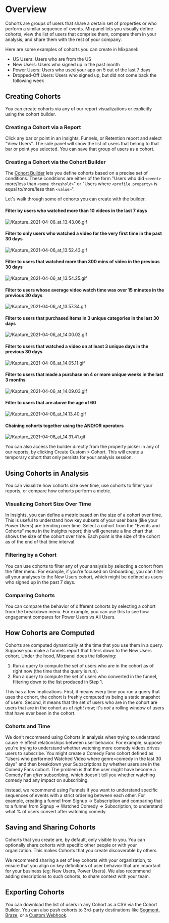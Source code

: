 # Overview

Cohorts are groups of users that share a certain set of properties or who perform a similar sequence of events. Mixpanel lets you visually define cohorts, view the list of users that comprise them, compare them in your analysis, and share them with the rest of your company.

Here are some examples of cohorts you can create in Mixpanel:
* US Users: Users who are from the US
* New Users: Users who signed up in the past month
* Power Users: Users who used your app on 5 out of the last 7 days
* Dropped-Off Users: Users who signed up, but did not come back the following week

## Creating Cohorts

You can create cohorts via any of our report visualizations or explicitly using the cohort builder. 

### Creating a Cohort via a Report
Click any bar or point in an Insights, Funnels, or Retention report and select "View Users". The side panel will show the list of users that belong to that bar or point you selected. You can save that group of users as a cohort.

### Creating a Cohort via the Cohort Builder
The [Cohort Builder](https://mixpanel.com/report/users) lets you define cohorts based on a precise set of conditions. These conditions are either of the form "Users who did `<event>` more/less than `<some threshold>`" or "Users where `<profile property>` is equal to/more/less than `<value>`".
 
Let's walk through some of cohorts you can create with the builder.

#### Filter by users who watched more than 10 videos in the last 7 days
![/Kapture_2021-04-06_at_13.43.06.gif](/Kapture_2021-04-06_at_13.43.06.gif)

#### Filter to only users who watched a video for the very first time in the past 30 days
![/Kapture_2021-04-06_at_13.52.43.gif](/Kapture_2021-04-06_at_13.52.43.gif)

#### Filter to users that watched more than 300 mins of video in the previous 30 days
![/Kapture_2021-04-06_at_13.54.25.gif](/Kapture_2021-04-06_at_13.54.25.gif)

#### Filter to users whose average video watch time was over 15 minutes in the previous 30 days
![/Kapture_2021-04-06_at_13.57.34.gif](/Kapture_2021-04-06_at_13.57.34.gif)

#### Filter to users that purchased items in 3 unique categories in the last 30 days
![/Kapture_2021-04-06_at_14.00.02.gif](/Kapture_2021-04-06_at_14.00.02.gif)

#### Filter to users that watched a video on at least 3 unique days in the previous 30 days
![/Kapture_2021-04-06_at_14.05.11.gif](/Kapture_2021-04-06_at_14.05.11.gif)

#### Filter to users that made a purchase on 4 or more unique weeks in the last 3 months
![/Kapture_2021-04-06_at_14.09.03.gif](/Kapture_2021-04-06_at_14.09.03.gif)
  
#### Filter to users that are above the age of 60
![/Kapture_2021-04-06_at_14.13.40.gif](/Kapture_2021-04-06_at_14.13.40.gif)

#### Chaining cohorts together using the AND/OR operators
![/Kapture_2021-04-06_at_14.31.41.gif](/Kapture_2021-04-06_at_14.31.41.gif)

You can also access the builder directly from the property picker in any of our reports, by clicking Create Custom > Cohort. This will create a temporary cohort that only persists for your analysis session.


## Using Cohorts in Analysis
You can visualize how cohorts size over time, use cohorts to filter your reports, or compare how cohorts perform a metric.

### Visualizing Cohort Size Over Time

In Insights, you can define a metric based on the size of a cohort over time. This is useful to understand how key subsets of your user base (like your Power Users) are trending over time. Select a cohort from the "Events and Cohorts" menu in the Insights report; this will generate a line chart that shows the size of the cohort over time. Each point is the size of the cohort as of the end of that time interval.

### Filtering by a Cohort

You can use cohorts to filter any of your analysis by selecting a cohort from the filter menu. For example, if you're focused on Onboarding, you can filter all your analyses to the New Users cohort, which might be defined as users who signed up in the past 7 days.

### Comparing Cohorts

You can compare the behavior of different cohorts by selecting a cohort from the breakdown menu. For example, you can use this to see how engagement compares for Power Users vs All Users.


## How Cohorts are Computed

Cohorts are computed dynamically at the time that you use them in a query. Suppose you make a funnels report that filters down to the New Users cohort. Under the hood, Mixpanel does the following:
1. Run a query to compute the set of users who are in the cohort as of right now (the time that the query is run).
2. Run a query to compute the set of users who converted in the funnel, filtering down to the list produced in Step 1.

This has a few implications. First, it means every time you run a query that uses the cohort, the cohort is freshly computed vs being a static snapshot of users. Second, it means that the set of users who are in the cohort are users that are in the cohort as of _right now_; it's _not_ a rolling window of users that have ever been in the cohort.

### Cohorts and Time
We don't recommend using Cohorts in analysis when trying to understand cause -> effect relationships between user behavior. For example, suppose you're trying to understand whether watching more comedy videos drives users to subscribe. You might create a Comedy Fans cohort defined as "Users who performed Watched Video where genre=comedy in the last 30 days" and then breakdown your Subscriptions by whether users are in the Comedy Fans cohort. The problem is that the user might have become a Comedy Fan _after_ subscribing, which doesn't tell you whether watching comedy had any impact on subscribing.

Instead, we recommend using Funnels if you want to understand specific sequences of events with a strict ordering between each other. For example, creating a funnel from Signup -> Subscription and comparing that to a funnel from Signup -> Watched Comedy -> Subscription, to understand what % of users convert after watching comedy.


## Saving and Sharing Cohorts

Cohorts that you create are, by default, only visible to you. You can optionally share cohorts with specific other people or with your organization. This makes Cohorts that you create discoverable by others.

We recommend sharing a set of key cohorts with your organization, to ensure that you align on key definitions of user behavior that are important for your business (eg: New Users, Power Users). We also recommend adding descriptions to such cohorts, to share context with your team.


## Exporting Cohorts

You can download the list of users in any Cohort as a CSV via the Cohort Builder. You can also push cohorts to 3rd-party destinations like [Segment](/docs/cohort-sync/integrations/segment), [Braze](/docs/cohort-sync/integrations/braze), or a [Custom Webhook](/docs/other-bits/cohort-syncs/cohort-webhooks).
